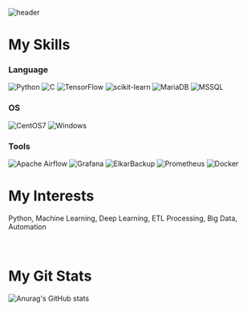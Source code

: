 ![header](https://capsule-render.vercel.app/api?type=waving&color=auto&height=400&section=header&text=YoungSu&fontSize=30)  

# My Skills

### Language
![Python](https://img.shields.io/badge/Python-3766AB?style=flat&logo=Python&logoColor=white) 
![C](https://img.shields.io/badge/C-A8B9CC?style=flat&logo=C&logoColor=white) 
![TensorFlow](https://img.shields.io/badge/TensorFlow-FF6F00?style=flat&logo=TensorFlow&logoColor=white)
![scikit-learn](https://img.shields.io/badge/Scikit%20learn-F7931E?style=flat&logo=scikit-learn&logoColor=white)
![MariaDB](https://img.shields.io/badge/MariaDB-003545?style=flat&logo=mariadb&logoColor=white)
![MSSQL](https://img.shields.io/badge/Microsoft%20SQL%20Server-CC2927?style=flat&logo=MicrosoftSQLServer&logoColor=white)  


### OS
![CentOS7](https://img.shields.io/badge/CentOS7-262577?style=flat&logo=CentOS&logoColor=white)
![Windows](https://img.shields.io/badge/Microsoft%20Server-0078D6?style=flat&logo=Windows&logoColor=white)  

### Tools
![Apache Airflow](https://img.shields.io/badge/Airflow-2496ED?style=flat&logo=Apache%20Airflow&logoColor=white)
![Grafana](https://img.shields.io/badge/Grafana-F46800?style=flat&logo=Grafana&logoColor=white)
![ElkarBackup](https://img.shields.io/badge/ElkarBackup-E6522C?style=flat&logo=ElkarBackup&logoColor=white)
![Prometheus](https://img.shields.io/badge/Prometheus-E6522C?style=flat&logo=Prometheus&logoColor=white)
![Docker](https://img.shields.io/badge/Docker-2496ED?style=flat&logo=Docker&logoColor=white)  
  

# My Interests
Python, Machine Learning, Deep Learning, ETL Processing, Big Data, Automation  
<br>
<br>
  

# My Git Stats
![Anurag's GitHub stats](https://github-readme-stats.vercel.app/api?username=yys6657&show_icons=true&theme=buefy)



<!---
yys6657/yys6657 is a ✨ special ✨ repository because its `README.md` (this file) appears on your GitHub profile.
You can click the Preview link to take a look at your changes.
--->
